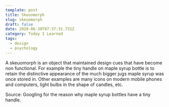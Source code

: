 ```yaml
---
template: post
title: Skeuomorph
slug: skeuomorph
draft: false
date: 2020-06-30T07:37:31.731Z
category: Today I Learned
tags:
  - design
  - psychology
---
```


A skeuomorph is an object that maintained design cues that have become non functional. For example the tiny handle on maple syrup bottle is to retain the distinctive appearance of the much bigger jugs maple syrup was once stored in. Other examples are many icons on modern mobile phones and computers, light bulbs in the shape of candles, etc.

Source: Googling for the reason why maple syrup bottles have a tiny handle.
